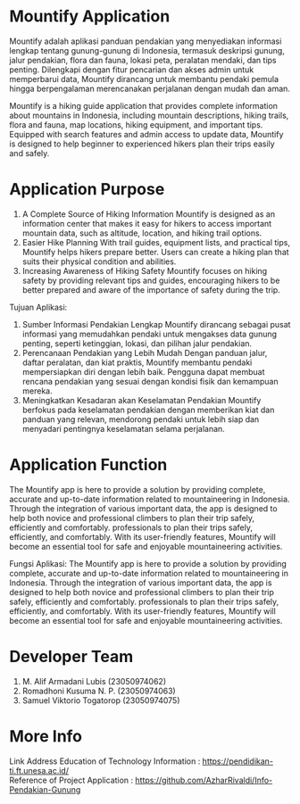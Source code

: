 # Mountify Application
Mountify adalah aplikasi panduan pendakian yang menyediakan informasi lengkap tentang gunung-gunung di Indonesia, termasuk deskripsi gunung, jalur pendakian, flora dan fauna, lokasi peta, peralatan mendaki, dan tips penting. Dilengkapi dengan fitur pencarian dan akses admin untuk memperbarui data, Mountify dirancang untuk membantu pendaki pemula hingga berpengalaman merencanakan perjalanan dengan mudah dan aman.

Mountify is a hiking guide application that provides complete information about mountains in Indonesia, including mountain descriptions, hiking trails, flora and fauna, map locations, hiking equipment, and important tips. Equipped with search features and admin access to update data, Mountify is designed to help beginner to experienced hikers plan their trips easily and safely.

# Application Purpose
1. A Complete Source of Hiking Information 
Mountify is designed as an information center that makes it easy for hikers to access important mountain data, such as altitude, location, and hiking trail options.
2. Easier Hike Planning
With trail guides, equipment lists, and practical tips, Mountify helps hikers prepare better. Users can create a hiking plan that suits their physical condition and abilities.
3. Increasing Awareness of Hiking Safety 
Mountify focuses on hiking safety by providing relevant tips and guides, encouraging   hikers to be better prepared and aware of the importance of safety during the trip.

Tujuan Aplikasi:
1. Sumber Informasi Pendakian Lengkap
Mountify dirancang sebagai pusat informasi yang memudahkan pendaki untuk mengakses data gunung penting, seperti ketinggian, lokasi, dan pilihan jalur pendakian.
2. Perencanaan Pendakian yang Lebih Mudah
Dengan panduan jalur, daftar peralatan, dan kiat praktis, Mountify membantu pendaki mempersiapkan diri dengan lebih baik. Pengguna dapat membuat rencana pendakian yang sesuai dengan kondisi fisik dan kemampuan mereka.
3. Meningkatkan Kesadaran akan Keselamatan Pendakian
Mountify berfokus pada keselamatan pendakian dengan memberikan kiat dan panduan yang relevan, mendorong pendaki untuk lebih siap dan menyadari pentingnya keselamatan selama perjalanan.

# Application Function
The Mountify app is here to provide a solution by providing complete, accurate and up-to-date information related to mountaineering in Indonesia. Through the integration of various important data, the app is designed to help both novice and professional climbers to plan their trip safely, efficiently and comfortably. professionals to plan their trips safely, efficiently, and comfortably. With its user-friendly features, Mountify will become an essential tool for safe and enjoyable mountaineering activities.

Fungsi Aplikasi:
The Mountify app is here to provide a solution by providing complete, accurate and up-to-date information related to mountaineering in Indonesia. Through the integration of various important data, the app is designed to help both novice and professional climbers to plan their trip safely, efficiently and comfortably. professionals to plan their trips safely, efficiently, and comfortably. With its user-friendly features, Mountify will become an essential tool for safe and enjoyable mountaineering activities.

# Developer Team
1. M. Alif Armadani Lubis (23050974062)
2. Romadhoni Kusuma N. P. (23050974063)
3. Samuel Viktorio Togatorop (23050974075)

# More Info
Link Address Education of Technology Information : https://pendidikan-ti.ft.unesa.ac.id/	
Reference of Project Application :  https://github.com/AzharRivaldi/Info-Pendakian-Gunung
